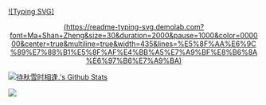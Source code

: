 [![Typing SVG]<center>(https://readme-typing-svg.demolab.com?font=Ma+Shan+Zheng&size=30&duration=2000&pause=1000&color=000000&center=true&multiline=true&width=435&lines=%E5%8F%AA%E6%9C%89%E7%88%B1%E5%8F%AF%E4%BB%A5%E7%A9%BF%E8%B6%8A%E6%97%B6%E7%A9%BA)](https://git.io/typing-svg)</center>

[![待秋雪时相逢.'s Github Stats](https://github-readme-stats.vercel.app/api?username=RoyH0427&theme=default&show_icons=true)](https://github.com/anuraghazra/github-readme-stats)

![](https://count.getloli.com/get/@RoyH0427.github.readme?theme=rule34)
